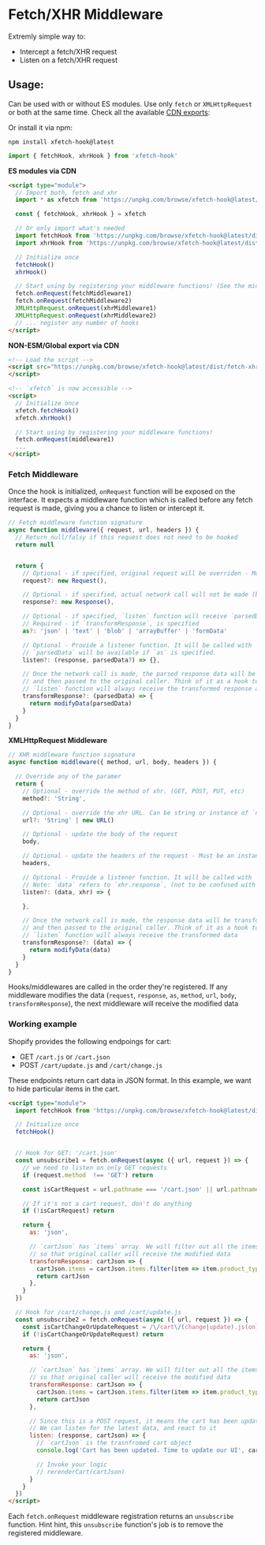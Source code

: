 # Fetch/XHR Middleware

Extremly simple way to:
- Intercept a fetch/XHR request
- Listen on a fetch/XHR request

## Usage:
Can be used with or without ES modules. Use only `fetch` or `XMLHttpRequest` or both at the same time.
Check all the available [CDN exports](https://unpkg.com/browse/xfetch-hook@latest/dist/):

Or install it via npm:
```
npm install xfetch-hook@latest
```
```javascript
import { fetchHook, xhrHook } from 'xfetch-hook'
```

**ES modules via CDN**
```html
<script type="module">
  // Import both, fetch and xhr
  import * as xfetch from 'https://unpkg.com/browse/xfetch-hook@latest/dist/fetch-xhr.module.min.js'

  const { fetchHook, xhrHook } = xfetch

  // Or only import what's needed
  import fetchHook from 'https://unpkg.com/browse/xfetch-hook@latest/dist/fetch.module.min.js'
  import xhrHook from 'https://unpkg.com/browse/xfetch-hook@latest/dist/xhr.module.min.js'

  // Initialize once
  fetchHook()
  xhrHook()

  // Start using by registering your middleware functions! (See the middleware functions signature below)
  fetch.onRequest(fetchMiddleware1)
  fetch.onRequest(fetchMiddleware2)
  XMLHttpRequest.onRequest(xhrMiddleware1)
  XMLHttpRequest.onRequest(xhrMiddleware2)
  // ... register any number of hooks
</script>
```

**NON-ESM/Global export via CDN**
```html
<!-- Load the script -->
<script src="https://unpkg.com/browse/xfetch-hook@latest/dist/fetch-xhr.module.min.js">
</script>

<!-- `xfetch` is now accessible -->
<script>
  // Initialize once
  xfetch.fetchHook()
  xfetch.xhrHook()

  // Start using by registering your middleware functions!
  fetch.onRequest(middleware1)
  ...
</script>
```

### Fetch Middleware
Once the hook is initialized, `onRequest` function will be exposed on the interface.
It expects a middleware function which is called before any fetch request is made, giving you a chance to listen or intercept it.

```js
// Fetch middleware function signature
async function middleware({ request, url, headers }) {
  // Return null/falsy if this request does not need to be hooked
  return null


  return {
    // Optional - if specified, original request will be overriden - Must be an instance of `Request` class
    request?: new Request(),

    // Optional - if specified, actual network call will not be made (bypass mechanism) - Must be an instance of `Response` class
    response?: new Response(),

    // Optional - if specified, `listen` function will receive `parsedData` as second argument
    // Required - if `transformResponse`, is specified
    as?: 'json' | 'text' | 'blob' | 'arrayBuffer' | 'formData'

    // Optional - Provide a listener function. It will be called with `response`, once the request is complete
    // `parsedData` will be available if `as` is specified.
    listen?: (response, parsedData?) => {},

    // Once the network call is made, the parsed response data will be transformed using this transformer function
    // and then passed to the original caller. Think of it as a hook to transform any data before it reaches to the caller.
    // `listen` function will always receive the transformed response and transformed data
    transformResponse?: (parsedData) => {
      return modifyData(parsedData)
    }
  }
}
```

**XMLHttpRequest Middleware**

```js
// XHR middleware function signature
async function middleware({ method, url, body, headers }) {

  // Override any of the paramer
  return {
    // Optional - override the method of xhr. (GET, POST, PUT, etc)
    method?: 'String',

    // Optional - override the xhr URL. Can be string or instance of `new URL()` class
    url?: 'String' | new URL()

    // Optional - update the body of the request
    body,

    // Optional - update the headers of the request - Must be an instance of `new Headers()` class
    headers,

    // Optional - Provide a listener function. It will be called with `response` and `xhr`, once the request is complete
    // Note: `data` refers to `xhr.response`, (not to be confused with `new Response()` constructor)
    listen?: (data, xhr) => {

    },

    // Once the network call is made, the response data will be transformed using this transformer function,
    // and then passed to the original caller. Think of it as a hook to transform any data before it reaches to the caller.
    // `listen` function will always receive the transformed data
    transformResponse?: (data) => {
      return modifyData(data)
    }
  }
}
```

Hooks/middlewares are called in the order they're registered. If any middleware modifies the data
(`request`, `response`, `as`, `method`, `url`, `body`, `transformResponse`), the next middleware will receive the modified data

### Working example
Shopify provides the following endpoings for cart:
- GET `/cart.js` or `/cart.json`
- POST `/cart/update.js` and `/cart/change.js`

These endpoints return cart data in JSON format.
In this example, we want to hide particular items in the cart.

```html
<script type="module">
  import fetchHook from 'https://unpkg.com/browse/xfetch-hook@latest/dist/fetch.module.min.js'

  // Initialize once
  fetchHook()


  // Hook for GET: '/cart.json'
  const unsubscribe1 = fetch.onRequest(async ({ url, request }) => {
    // we need to listen on only GET requests
    if (request.method  !== 'GET') return

    const isCartRequest = url.pathname === '/cart.json' || url.pathname === '/cart.js'

    // If it's not a cart request, don't do anything
    if (!isCartRequest) return

    return {
      as: 'json',

      // `cartJson` has `items` array. We will filter out all the items that have 'HIDDEN' product_type
      // so that original caller will receive the modified data
      transformResponse: cartJson => {
        cartJson.items = cartJson.items.filter(item => item.product_type === 'HIDDEN')
        return cartJson
      },
    }
  })

  // Hook for /cart/change.js and /cart/update.js
  const unsubscribe2 = fetch.onRequest(async ({ url, request }) => {
    const isCartChangeOrUpdateRequest = /\/cart\/(change|update).js(on)?/.test(url.pathname)
    if (!isCartChangeOrUpdateRequest) return

    return {
      as: 'json',

      // `cartJson` has `items` array. We will filter out all the items that have 'HIDDEN' product_type
      // so that original caller will receive the modified data
      transformResponse: cartJson => {
        cartJson.items = cartJson.items.filter(item => item.product_type === 'HIDDEN')
        return cartJson
      },

      // Since this is a POST request, it means the cart has been updated
      // We can listen for the latest data, and react to it
      listen: (response, cartJson) => {
        // `cartJson` is the trasnfromed cart object
        console.log('Cart has been updated. Time to update our UI', cartJson)

        // Invoke your logic
        // rerenderCart(cartJson)
      }
    }
  })
</script>
```

Each `fetch.onRequest` middleware registration returns an `unsubscribe` function. Hint hint, this `unsubscribe` function's job is to remove the registered middleware.